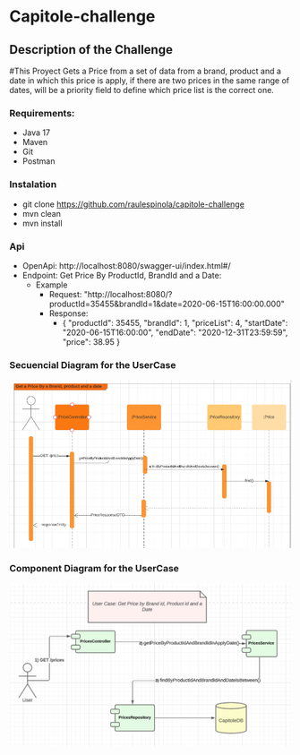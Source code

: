 # Capitole-challenge

## Description of the Challenge

#This Proyect Gets a Price from a set of data from a brand, product and a date in which this price is apply, 
if there are two prices in the same range of dates, will be a priority field to define which price list is the 
correct one. 


### Requirements:
- Java 17 
- Maven 
- Git
- Postman


### Instalation
- git clone https://github.com/raulespinola/capitole-challenge
- mvn clean
- mvn install

### Api
- OpenApi: http://localhost:8080/swagger-ui/index.html#/
- Endpoint: Get Price By ProductId, BrandId and a Date:
  - Example
    - Request: "http://localhost:8080/?productId=35455&brandId=1&date=2020-06-15T16:00:00.000"
    - Response: 
      - {
        "productId": 35455,
        "brandId": 1,
        "priceList": 4,
        "startDate": "2020-06-15T16:00:00",
        "endDate": "2020-12-31T23:59:59",
        "price": 38.95
        }

### Secuencial Diagram for the UserCase
   ![](documentation/GetPriceUserCaseSecuenceDiagram.png)

### Component Diagram for the UserCase
![](documentation/GetPriceUserCaseComponentDiagram.png)
